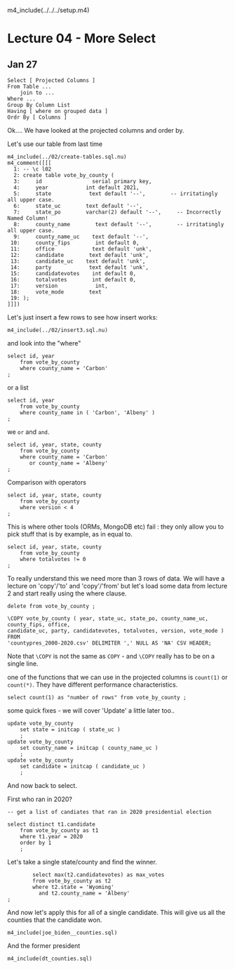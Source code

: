 m4_include(../../../setup.m4)

# Lecture 04 - More Select
## Jan 27


```
Select [ Projected Columns ]
From Table ...
    join to ...
Where ...
Group By Column List
Having [ where on grouped data ]
Ordr By [ Columns ]
```


Ok....
We have looked at the projected columns and order by.


Let's use our table from last time

```
m4_include(../02/create-tables.sql.nu)
m4_comment([[[
  1: -- \c l02
  2: create table vote_by_county (
  3:     id                serial primary key,
  4:     year            int default 2021,
  5:     state            text default '--',        -- irritatingly all upper case.
  6:     state_uc        text default '--',
  7:     state_po        varchar(2) default '--',     -- Incorrectly Named Column!
  8:     county_name        text default '--',        -- irritatingly all upper case.
  9:     county_name_uc    text default '--',
 10:     county_fips        int default 0,
 11:     office            text default 'unk', 
 12:     candidate        text default 'unk', 
 13:     candidate_uc    text default 'unk', 
 14:     party            text default 'unk', 
 15:     candidatevotes    int default 0, 
 16:     totalvotes        int default 0,
 17:     version            int,
 18:     vote_mode        text
 19: );
]]])
```

Let's just insert a few rows to see how insert works:

```
m4_include(../02/insert3.sql.nu)
```


and look into the "where"

```
select id, year
	from vote_by_county 
	where county_name = 'Carbon'
;
```

or a list


```
select id, year
	from vote_by_county 
	where county_name in ( 'Carbon', 'Albeny' )
;
```

we `or` and `and`.


```
select id, year, state, county
    from vote_by_county 
	where county_name = 'Carbon'
       or county_name = 'Albeny' 
;
```

Comparison with operators

```
select id, year, state, county
    from vote_by_county 
	where version < 4
;
```

This is where other tools (ORMs, MongoDB etc) fail : they only allow you to pick stuff
that is by example, as in equal to.

```
select id, year, state, county
    from vote_by_county 
	where totalvotes != 0
;
```

To really understand this we need more than 3 rows of data.
We will have a lecture on 'copy'/'to' and 'copy'/'from' but let's load some data
from lecture 2 and start really using the where clause.

```
delete from vote_by_county ;

\COPY vote_by_county ( year, state_uc, state_po, county_name_uc, county_fips, office,
candidate_uc, party, candidatevotes, totalvotes, version, vote_mode ) FROM
'countypres_2000-2020.csv' DELIMITER ',' NULL AS 'NA' CSV HEADER;
```

Note that `\COPY` is not the same as `COPY` - and `\COPY` really has to be on
a single line.

one of the functions that we can use in the projected columns is `count(1)` or `count(*)`.  They have different performance characteristics.
```
select count(1) as "number of rows" from vote_by_county ;
```

some quick fixes - we will cover 'Update' a little later too..

```
update vote_by_county
	set state = initcap ( state_uc )
	;
update vote_by_county
	set county_name = initcap ( county_name_uc )
	;
update vote_by_county
	set candidate = initcap ( candidate_uc )
	;
```

And now back to select.  

First who ran in 2020?

```
-- get a list of candiates that ran in 2020 presidential election

select distinct t1.candidate
	from vote_by_county as t1
	where t1.year = 2020
	order by 1
	;
```

Let's take a single state/county and find the winner.

```
		select max(t2.candidatevotes) as max_votes
		from vote_by_county as t2
		where t2.state = 'Wyoming'
		  and t2.county_name = 'Albeny'
;
```

And now let's apply this for all of a single candidate.
This will give us all the counties that the candidate won.


```
m4_include(joe_biden__counties.sql)
```

And the former president

```
m4_include(dt_counties.sql)
```

